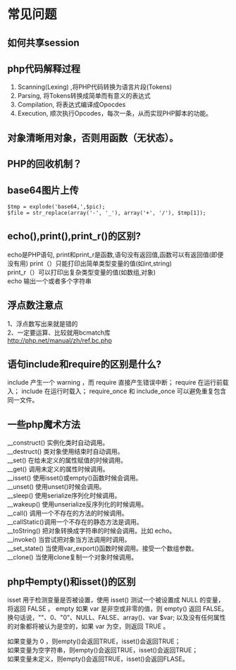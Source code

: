 # 常见问题

## 如何共享session


## php代码解释过程
1. Scanning(Lexing) ,将PHP代码转换为语言片段(Tokens)
2. Parsing, 将Tokens转换成简单而有意义的表达式
3. Compilation, 将表达式编译成Opocdes
4. Execution, 顺次执行Opcodes，每次一条，从而实现PHP脚本的功能。

## 对象清晰用对象，否则用函数（无状态）。

## PHP的回收机制？

## base64图片上传
```
$tmp = explode('base64,',$pic);
$file = str_replace(array('-', '_'), array('+', '/'), $tmp[1]);
```

## echo(),print(),print_r()的区别?
echo是PHP语句, print和print_r是函数,语句没有返回值,函数可以有返回值(即便没有用)
print（）只能打印出简单类型变量的值(如int,string)  
print_r（）可以打印出复杂类型变量的值(如数组,对象)   
echo 输出一个或者多个字符串   

## 浮点数注意点
1、浮点数写出来就是错的  
2、一定要运算、比较就用bcmatch库  
http://php.net/manual/zh/ref.bc.php  

## 语句include和require的区别是什么?
include 产生一个 warning ，而 require 直接产生错误中断；
require 在运行前载入；
include 在运行时载入；
require_once 和 include_once 可以避免重复包含同一文件。

## 一些php魔术方法
__construct() 实例化类时自动调用。  
__destruct() 类对象使用结束时自动调用。  
__set() 在给未定义的属性赋值的时候调用。  
__get() 调用未定义的属性时候调用。  
__isset() 使用isset()或empty()函数时候会调用。  
__unset() 使用unset()时候会调用。  
__sleep() 使用serialize序列化时候调用。  
__wakeup() 使用unserialize反序列化的时候调用。  
__call() 调用一个不存在的方法的时候调用。  
__callStatic()调用一个不存在的静态方法是调用。  
__toString() 把对象转换成字符串的时候会调用。比如 echo。  
__invoke() 当尝试把对象当方法调用时调用。  
__set_state() 当使用var_export()函数时候调用。接受一个数组参数。  
__clone() 当使用clone复制一个对象时候调用。  

## php中empty()和isset()的区别
isset 用于检测变量是否被设置，使用 isset() 测试一个被设置成 NULL 的变量，将返回 FALSE 。
empty 如果 var 是非空或非零的值，则 empty() 返回 FALSE。换句话说，""、0、"0"、NULL、FALSE、array()、var $var; 以及没有任何属性的对象都将被认为是空的，如果 var 为空，则返回 TRUE 。

如果变量为 0 ，则empty()会返回TRUE，isset()会返回TRUE；  
如果变量为空字符串，则empty()会返回TRUE，isset()会返回TRUE；  
如果变量未定义，则empty()会返回TRUE，isset()会返回FLASE。   